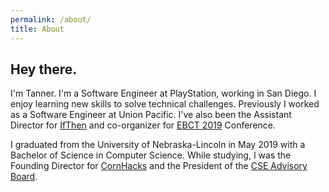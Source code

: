 ```yaml
---
permalink: /about/
title: About
---
```


## Hey there.

I'm Tanner. I'm a Software Engineer at PlayStation, working in San Diego. I enjoy learning new skills to solve technical challenges. Previously I worked as a Software Engineer at Union Pacific. I've also been the Assistant Director for [IfThen](https://www.ifthentech.com/) and co-organizer for [EBCT 2019](https://ebct2019.com/) Conference. 

I graduated from the University of Nebraska-Lincoln in May 2019 with a Bachelor of Science in Computer Science. While studying, I was the Founding Director for [CornHacks](https://cornhacks.com/) and the President of the [CSE Advisory Board](https://unl-csesab.com/). 
